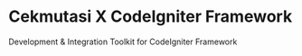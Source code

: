 # Cekmutasi X CodeIgniter Framework
Development &amp; Integration Toolkit for CodeIgniter Framework
